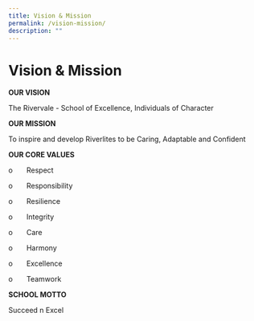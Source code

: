 ```yaml
---
title: Vision & Mission
permalink: /vision-mission/
description: ""
---
```

Vision & Mission
================

  

**OUR VISION**  
  
The Rivervale - School of Excellence, Individuals of Character


**OUR MISSION**
  
To inspire and develop Riverlites to be Caring, Adaptable and Confident


**OUR CORE VALUES**  


o       Respect

o       Responsibility

o       Resilience

o       Integrity

o       Care

o       Harmony

o       Excellence

o       Teamwork  

**SCHOOL MOTTO**  
  
Succeed n Excel